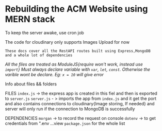 # Rebuilding the ACM Website using MERN stack

To keep the server awake, use cron job

The code for cloudinary only supports Images Upload for now

`These docs cover all the RestAPI routes built using Express,MongoDB and a whole lot of dependencies`

*All the files are treated as ModuleJS{require won't work, instead use `import`}*
*Must always declare variable with `var`, `let`, `const`. Otherwise the varible wont be declare. Eg: `x = 10` will give error*

Info about files && folders

FILES
`index.js` -> the express app is created in this fiel and then is exported to `server.js`
`server.js` - > imports the app from `index.js` and it get the port and also contains connections to cloudinary{Image storing, If needed} and server will only run if the connection to MongoDB is successfully

DEPENDENCIES
`morgan` -> to record the request on console
`dotenv` -> to get credentials from ".env
    ...view `package.json` for the whole list



